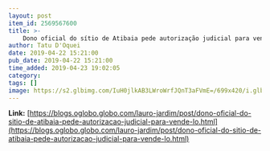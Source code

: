 ```yaml
---
layout: post
item_id: 2569567600
title: >-
    Dono oficial do sítio de Atibaia pede autorização judicial para vendê-lo : Lauro Jardim
author: Tatu D'Oquei
date: 2019-04-22 15:21:00
pub_date: 2019-04-22 15:21:00
time_added: 2019-04-23 19:02:05
category: 
tags: []
image: https://s2.glbimg.com/IuH0jlkAB3LWroWrfJQnT3aFVmE=/699x420/i.glbimg.com/og/ig/infoglobo1/f/original/2016/03/17/sitio-lula.jpg
---
```


**Link:** [https://blogs.oglobo.globo.com/lauro-jardim/post/dono-oficial-do-sitio-de-atibaia-pede-autorizacao-judicial-para-vende-lo.html](https://blogs.oglobo.globo.com/lauro-jardim/post/dono-oficial-do-sitio-de-atibaia-pede-autorizacao-judicial-para-vende-lo.html)

